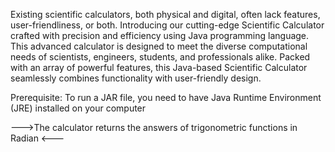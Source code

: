 Existing scientific calculators, both physical and digital, often lack features, user-friendliness, or both. 
Introducing our cutting-edge Scientific Calculator crafted with precision and efficiency using Java programming language. 
This advanced calculator is designed to meet the diverse computational needs of scientists, engineers, students, and professionals alike. 
Packed with an array of powerful features, this Java-based Scientific Calculator seamlessly combines functionality with user-friendly design.

Prerequisite:
To run a JAR file, you need to have Java Runtime Environment (JRE) installed on your computer


--->The calculator returns the answers of trigonometric functions in Radian <---
